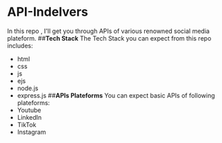 # API-Indelvers
In this repo , I'll get you through APIs of various renowned social media plateform.
##**Tech Stack**
The Tech Stack you can expect from this repo includes:
- html
- css
- js
- ejs
- node.js
- express.js 
##**APIs Plateforms**
You can expect basic APIs of following plateforms:
- Youtube
- LinkedIn
- TikTok
- Instagram
